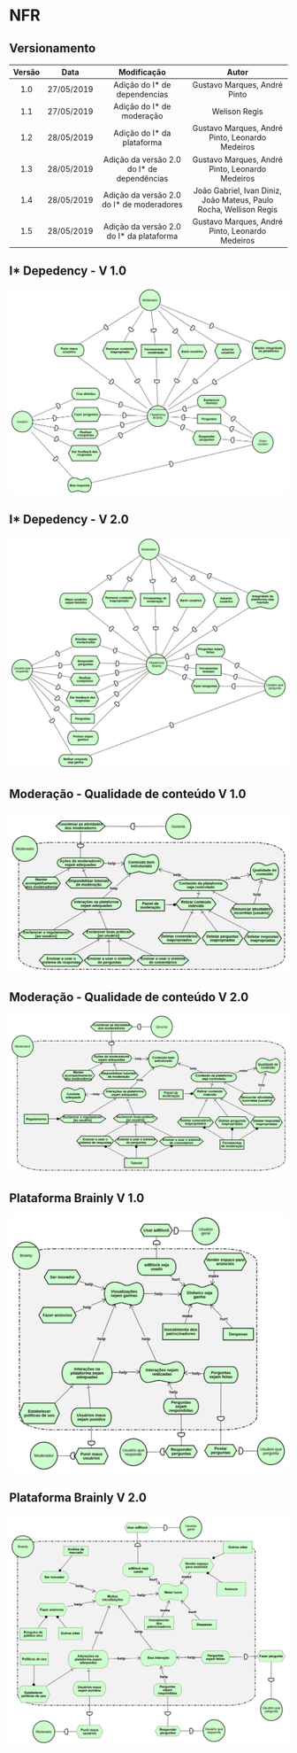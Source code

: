 # NFR

## Versionamento

|  Versão |    Data    | Modificação  | Autor |
|  :----: | :--------: | :---------:  | :------: |
|    1.0  | 27/05/2019 | Adição do I* de dependencias | Gustavo Marques, André Pinto |
|    1.1  | 27/05/2019 | Adição do I* de moderação | Welison Regis |
|    1.2  | 28/05/2019 | Adição do I* da plataforma | Gustavo Marques, André Pinto, Leonardo Medeiros |
|    1.3  | 28/05/2019 | Adição da versão 2.0 do I* de dependências | Gustavo Marques, André Pinto, Leonardo Medeiros |
|    1.4  | 28/05/2019 | Adição da versão 2.0 do I* de moderadores | João Gabriel, Ivan Diniz, João Mateus, Paulo Rocha, Wellison Regis |
|    1.5  | 28/05/2019 | Adição da versão 2.0 do I* da plataforma | Gustavo Marques, André Pinto, Leonardo Medeiros |



## I* Depedency - V 1.0

![Diagrama de dependencias](images/i_star/i_star_dependency_v1.png)

## I* Depedency - V 2.0

![Diagrama de dependencias2](images/i_star/i_star_dependency_v2.png)

## Moderação - Qualidade de conteúdo V 1.0

![Qualidade de conteúdo](images/i_star/istar_moderadores.png)

## Moderação - Qualidade de conteúdo V 2.0

![Qualidade de conteúdo2](images/i_star/istar_moderadores_V2.png)

## Plataforma Brainly V 1.0
![I* Brainly](images/i_star/i_star_brainly_v1.png)

## Plataforma Brainly V 2.0
![I* Brainly2](images/i_star/i_star_brainly_v2.png)